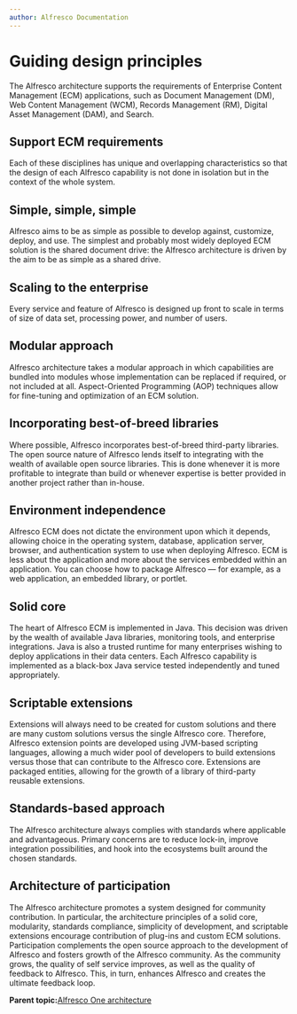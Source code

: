 ```yaml
---
author: Alfresco Documentation
---
```


# Guiding design principles

The Alfresco architecture supports the requirements of Enterprise Content Management \(ECM\) applications, such as Document Management \(DM\), Web Content Management \(WCM\), Records Management \(RM\), Digital Asset Management \(DAM\), and Search.

## Support ECM requirements

Each of these disciplines has unique and overlapping characteristics so that the design of each Alfresco capability is not done in isolation but in the context of the whole system.

## Simple, simple, simple

Alfresco aims to be as simple as possible to develop against, customize, deploy, and use. The simplest and probably most widely deployed ECM solution is the shared document drive: the Alfresco architecture is driven by the aim to be as simple as a shared drive.

## Scaling to the enterprise

Every service and feature of Alfresco is designed up front to scale in terms of size of data set, processing power, and number of users.

## Modular approach

Alfresco architecture takes a modular approach in which capabilities are bundled into modules whose implementation can be replaced if required, or not included at all. Aspect-Oriented Programming \(AOP\) techniques allow for fine-tuning and optimization of an ECM solution.

## Incorporating best-of-breed libraries

Where possible, Alfresco incorporates best-of-breed third-party libraries. The open source nature of Alfresco lends itself to integrating with the wealth of available open source libraries. This is done whenever it is more profitable to integrate than build or whenever expertise is better provided in another project rather than in-house.

## Environment independence

Alfresco ECM does not dictate the environment upon which it depends, allowing choice in the operating system, database, application server, browser, and authentication system to use when deploying Alfresco. ECM is less about the application and more about the services embedded within an application. You can choose how to package Alfresco — for example, as a web application, an embedded library, or portlet.

## Solid core

The heart of Alfresco ECM is implemented in Java. This decision was driven by the wealth of available Java libraries, monitoring tools, and enterprise integrations. Java is also a trusted runtime for many enterprises wishing to deploy applications in their data centers. Each Alfresco capability is implemented as a black-box Java service tested independently and tuned appropriately.

## Scriptable extensions

Extensions will always need to be created for custom solutions and there are many custom solutions versus the single Alfresco core. Therefore, Alfresco extension points are developed using JVM-based scripting languages, allowing a much wider pool of developers to build extensions versus those that can contribute to the Alfresco core. Extensions are packaged entities, allowing for the growth of a library of third-party reusable extensions.

## Standards-based approach

The Alfresco architecture always complies with standards where applicable and advantageous. Primary concerns are to reduce lock-in, improve integration possibilities, and hook into the ecosystems built around the chosen standards.

## Architecture of participation

The Alfresco architecture promotes a system designed for community contribution. In particular, the architecture principles of a solid core, modularity, standards compliance, simplicity of development, and scriptable extensions encourage contribution of plug-ins and custom ECM solutions. Participation complements the open source approach to the development of Alfresco and fosters growth of the Alfresco community. As the community grows, the quality of self service improves, as well as the quality of feedback to Alfresco. This, in turn, enhances Alfresco and creates the ultimate feedback loop.

**Parent topic:**[Alfresco One architecture](../concepts/alfresco-arch-about.md)

